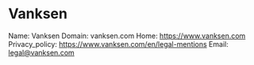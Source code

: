 
# Vanksen

Name: Vanksen
Domain: vanksen.com
Home: https://www.vanksen.com
Privacy_policy: https://www.vanksen.com/en/legal-mentions
Email: legal@vanksen.com
